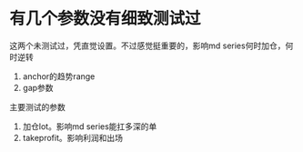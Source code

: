 # 有几个参数没有细致测试过

这两个未测试过，凭直觉设置。不过感觉挺重要的，影响md series何时加仓，何时逆转
1. anchor的趋势range
2. gap参数


主要测试的参数
1. 加仓lot。影响md series能扛多深的单
2. takeprofit。影响利润和出场